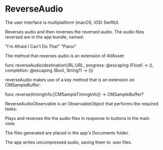 # ReverseAudio

The user interface is multiplatform (macOS, iOS) SwiftUI.

Reverses audio and then reverses the reversed audio. The audio files reversed are in the app bundle, named:

"I'm Afraid I Can't Do That"
"Piano"

The method that reverses audio is an extension of AVAsset:

func reverseAudio(destinationURL:URL, progress: @escaping (Float) -> (), completion: @escaping (Bool, String?) -> ())

reverseAudio makes use of a key method that is an extension on CMSampleBuffer:

func reverse(timingInfo:[CMSampleTimingInfo]) -> CMSampleBuffer?

ReverseAudioObservable is an ObservableObject that performs the required tasks:

Plays and reverses the the audio files in response to buttons in the main view. 

The files generated are placed in the app's Documents folder.

The app writes uncompressed audio, saving them to .wav files.
